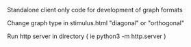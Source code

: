 Standalone client only code for development of graph formats

Change graph type in stimulus.html  "diagonal" or "orthogonal"

Run http server in directory
( ie python3 -m http.server )
